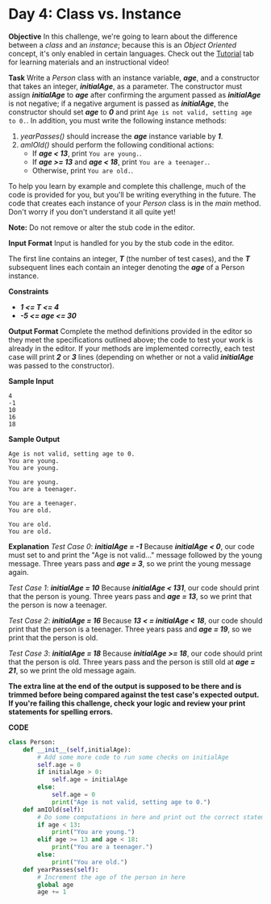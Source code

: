 # Day 4: Class vs. Instance

**Objective**
In this challenge, we're going to learn about the difference between a _class_ and an _instance_; because this is an _Object Oriented_ concept, it's only enabled in certain languages. Check out the [Tutorial](https://www.hackerrank.com/challenges/30-class-vs-instance/tutorial) tab for learning materials and an instructional video!

**Task**
Write a _Person_ class with an instance variable, _**age**_, and a constructor that takes an integer, _**initialAge**_, as a parameter. The constructor must assign _**initialAge**_ to _**age**_ after confirming the argument passed as _**initialAge**_ is not negative; if a negative argument is passed as _**initialAge**_, the constructor should set _**age**_ to _**0**_ and print `Age is not valid, setting age to 0.`. In addition, you must write the following instance methods:

1. _yearPasses()_ should increase the _**age**_ instance variable by _**1**_.
1. _amIOld()_ should perform the following conditional actions:
    * If _**age < 13**_, print `You are young.`.
    * If _**age >= 13**_ and _**age < 18**_, print `You are a teenager.`.
    * Otherwise, print `You are old.`.

To help you learn by example and complete this challenge, much of the code is provided for you, but you'll be writing everything in the future. The code that creates each instance of your _Person_ class is in the _main_ method. Don't worry if you don't understand it all quite yet!

**Note:** Do not remove or alter the stub code in the editor.

**Input Format**
Input is handled for you by the stub code in the editor.

The first line contains an integer, _**T**_ (the number of test cases), and the _**T**_ subsequent lines each contain an integer denoting the _**age**_ of a Person instance.

**Constraints**

* _**1 <= T <= 4**_
* _**-5 <= age <= 30**_

**Output Format**
Complete the method definitions provided in the editor so they meet the specifications outlined above; the code to test your work is already in the editor. If your methods are implemented correctly, each test case will print _**2**_ or _**3**_ lines (depending on whether or not a valid _**initialAge**_ was passed to the constructor).

**Sample Input**
```
4
-1
10
16
18
```

**Sample Output**
```
Age is not valid, setting age to 0.
You are young.
You are young.

You are young.
You are a teenager.

You are a teenager.
You are old.

You are old.
You are old.
```

**Explanation**
_Test Case 0_: _**initialAge = -1**_
Because _**initialAge < 0**_, our code must set  to  and print the "Age is not valid..." message followed by the young message. Three years pass and _**age = 3**_, so we print the young message again.

_Test Case 1_: _**initialAge = 10**_
Because _**initialAge < 131**_, our code should print that the person is young. Three years pass and _**age = 13**_, so we print that the person is now a teenager.

_Test Case 2_: _**initialAge = 16**_
Because _**13 < = initialAge < 18**_, our code should print that the person is a teenager. Three years pass and _**age = 19**_, so we print that the person is old.

_Test Case 3_: _**initialAge = 18**_
Because _**initialAge >= 18**_, our code should print that the person is old. Three years pass and the person is still old at _**age = 21**_, so we print the old message again.

**The extra line at the end of the output is supposed to be there and is trimmed before being compared against the test case's expected output. If you're failing this challenge, check your logic and review your print statements for spelling errors.**

**CODE**
```Python
class Person:
    def __init__(self,initialAge):
        # Add some more code to run some checks on initialAge
        self.age = 0
        if initialAge > 0:
            self.age = initialAge
        else:
            self.age = 0
            print("Age is not valid, setting age to 0.")
    def amIOld(self):
        # Do some computations in here and print out the correct statement to the console
        if age < 13:
            print("You are young.")
        elif age >= 13 and age < 18:
            print("You are a teenager.")
        else:
            print("You are old.")
    def yearPasses(self):
        # Increment the age of the person in here      
        global age
        age += 1

```
